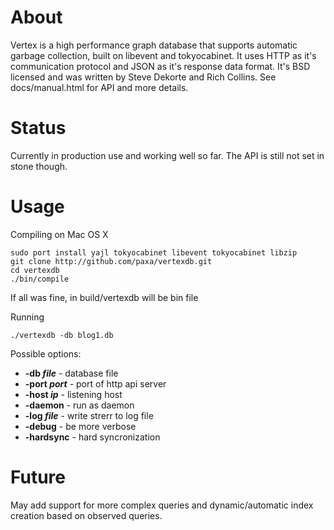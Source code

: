 # About

Vertex is a high performance graph database that supports automatic garbage collection, built on libevent and tokyocabinet. It uses HTTP as it's communication protocol and JSON as it's response data format. It's BSD licensed and was written by Steve Dekorte and Rich Collins. 
See docs/manual.html for API and more details.

# Status

Currently in production use and working well so far. The API is still not set in stone though. 

# Usage
Compiling on Mac OS X

    sudo port install yajl tokyocabinet libevent tokyocabinet libzip
    git clone http://github.com/paxa/vertexdb.git
    cd vertexdb
    ./bin/compile

If all was fine, in build/vertexdb will be bin file

Running

    ./vertexdb -db blog1.db

Possible options:

* **-db *file*** - database file
* **-port *port*** - port of http api server
* **-host *ip*** - listening host
* **-daemon** - run as daemon
* **-log *file*** - write strerr to log file
* **-debug** - be more verbose
* **-hardsync** - hard syncronization

# Future

May add support for more complex queries and dynamic/automatic index creation based on observed queries.
